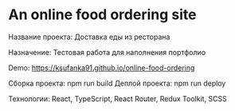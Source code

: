 # An online food ordering site

Название проекта: Доставка еды из ресторана

Назначение: Тестовая работа для наполнения портфолио

Demo: https://ksufanka91.github.io/online-food-ordering

Сборка проекта: npm run build
Деплой проекта: npm run deploy

Технологии: React, TypeScript, React Router, Redux Toolkit, SCSS
